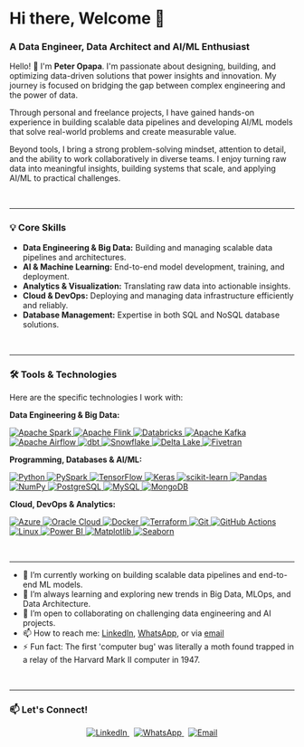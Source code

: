 # Hi there, Welcome 👋
### A Data Engineer, Data Architect and AI/ML Enthusiast

Hello! 👋 I'm **Peter Opapa**. I'm passionate about designing, building, and optimizing data-driven solutions that power insights and innovation. My journey is focused on bridging the gap between complex engineering and the power of data.

Through personal and freelance projects, I have gained hands-on experience in building scalable data pipelines and developing AI/ML models that solve real-world problems and create measurable value.

Beyond tools, I bring a strong problem-solving mindset, attention to detail, and the ability to work collaboratively in diverse teams. I enjoy turning raw data into meaningful insights, building systems that scale, and applying AI/ML to practical challenges.

<br/>

---

### 💡 Core Skills

* **Data Engineering & Big Data:** Building and managing scalable data pipelines and architectures.
* **AI & Machine Learning:** End-to-end model development, training, and deployment.
* **Analytics & Visualization:** Translating raw data into actionable insights.
* **Cloud & DevOps:** Deploying and managing data infrastructure efficiently and reliably.
* **Database Management:** Expertise in both SQL and NoSQL database solutions.

<br/>

---

### 🛠️ Tools & Technologies

Here are the specific technologies I work with:

**Data Engineering & Big Data:**<br>
<p align="left">
  <a href="https://spark.apache.org/" target="_blank" rel="noreferrer"> <img src="https://img.shields.io/badge/Apache%20Spark-E25A1C?style=for-the-badge&logo=apache-spark&logoColor=white" alt="Apache Spark"/> </a>
  <a href="httpshttps://flink.apache.org/" target="_blank" rel="noreferrer"> <img src="https://img.shields.io/badge/Apache%20Flink-E6526F?style=for-the-badge&logo=apache-flink&logoColor=white" alt="Apache Flink"/> </a>
  <a href="https://databricks.com/" target="_blank" rel="noreferrer"> <img src="https://img.shields.io/badge/Databricks-FF3621?style=for-the-badge&logo=databricks&logoColor=white" alt="Databricks"/> </a>
  <a href="https://kafka.apache.org/" target="_blank" rel="noreferrer"> <img src="https://img.shields.io/badge/Apache%20Kafka-231F20?style=for-the-badge&logo=apache-kafka&logoColor=white" alt="Apache Kafka"/> </a>
  <a href="https://airflow.apache.org/" target="_blank" rel="noreferrer"> <img src="https://img.shields.io/badge/Apache%20Airflow-017CEE?style=for-the-badge&logo=apache-airflow&logoColor=white" alt="Apache Airflow"/> </a>
  <a href="https://www.getdbt.com/" target="_blank" rel="noreferrer"> <img src="https://img.shields.io/badge/dbt-FF694B?style=for-the-badge&logo=dbt&logoColor=white" alt="dbt"/> </a>
  <a href="https://www.snowflake.com/" target="_blank" rel="noreferrer"> <img src="https://img.shields.io/badge/Snowflake-29B5E8?style=for-the-badge&logo=snowflake&logoColor=white" alt="Snowflake"/> </a>
  <a href="https://delta.io/" target="_blank" rel="noreferrer"> <img src="https://img.shields.io/badge/Delta%20Lake-0073E6?style=for-the-badge&logo=linux-foundation&logoColor=white" alt="Delta Lake"/> </a>
  <a href="https://fivetran.com/" target="_blank" rel="noreferrer"> <img src="https://img.shields.io/badge/Fivetran-0073FF?style=for-the-badge&logo=fivetran&logoColor=white" alt="Fivetran"/> </a>
</p>

**Programming, Databases & AI/ML:**<br>
<p align="left">
  <a href="https://www.python.org" target="_blank" rel="noreferrer"> <img src="https://img.shields.io/badge/Python-3776AB?style=for-the-badge&logo=python&logoColor=white" alt="Python"/> </a>
  <a href="httpsimg src="https://spark.apache.org/docs/latest/api/python/" target="_blank" rel="noreferrer"> <img src="https://img.shields.io/badge/PySpark-E25A1C?style=for-the-badge&logo=apache-spark&logoColor=white" alt="PySpark"/> </a>
  <a href="https://www.tensorflow.org" target="_blank" rel="noreferrer"> <img src="https://img.shields.io/badge/TensorFlow-FF6F00?style=for-the-badge&logo=tensorflow&logoColor=white" alt="TensorFlow"/> </a>
  <a href="https://keras.io/" target="_blank" rel="noreferrer"> <img src="https://img.shields.io/badge/Keras-D00000?style=for-the-badge&logo=keras&logoColor=white" alt="Keras"/> </a>
  <a href="https://scikit-learn.org/" target="_blank" rel="noreferrer"> <img src="https://img.shields.io/badge/Scikit--Learn-F7931E?style=for-the-badge&logo=scikit-learn&logoColor=white" alt="scikit-learn"/> </a>
  <a href="https://pandas.pydata.org/" target="_blank" rel="noreferrer"> <img src="https://img.shields.io/badge/Pandas-150458?style=for-the-badge&logo=pandas&logoColor=white" alt="Pandas"/> </a>
  <a href="https://numpy.org/" target="_blank" rel="noreferrer"> <img src="https://img.shields.io/badge/NumPy-013243?style=for-the-badge&logo=numpy&logoColor=white" alt="NumPy"/> </a>
  <a href="https://www.postgresql.org" target="_blank" rel="noreferrer"> <img src="https://img.shields.io/badge/PostgreSQL-4169E1?style=for-the-badge&logo=postgresql&logoColor=white" alt="PostgreSQL"/> </a>
  <a href="https://www.mysql.com/" target="_blank" rel="noreferrer"> <img src="https://img.shields.io/badge/MySQL-4479A1?style=for-the-badge&logo=mysql&logoColor=white" alt="MySQL"/> </a>
  <a href="https://www.mongodb.com/" target="_blank" rel="noreferrer"> <img src="https://img.shields.io/badge/MongoDB-47A248?style=for-the-badge&logo=mongodb&logoColor=white" alt="MongoDB"/> </a>
</p>

**Cloud, DevOps & Analytics:**<br>
<p align="left">
  <a href="https://azure.microsoft.com/" target="_blank" rel="noreferrer"> <img src="https://img.shields.io/badge/Microsoft%20Azure-0078D4?style=for-the-badge&logo=microsoft-azure&logoColor=white" alt="Azure"/> </a>
  <a href="https://www.oracle.com/cloud/" target="_blank" rel="noreferrer"> <img src="https://img.shields.io/badge/Oracle%20Cloud-F80000?style=for-the-badge&logo=oracle&logoColor=white" alt="Oracle Cloud"/> </a>
  <a href="https://www.docker.com/" target="_blank" rel="noreferrer"> <img src="https://img.shields.io/badge/Docker-2496ED?style=for-the-badge&logo=docker&logoColor=white" alt="Docker"/> </a>
  <a href="https://www.terraform.io/" target="_blank" rel="noreferrer"> <img src="https://img.shields.io/badge/Terraform-7B42BC?style=for-the-badge&logo=terraform&logoColor=white" alt="Terraform"/> </a>
  <a href="https://git-scm.com/" target="_blank" rel="noreferrer"> <img src="https://img.shields.io/badge/Git-F05032?style=for-the-badge&logo=git&logoColor=white" alt="Git"/> </a>
  <a href="https://github.com/features/actions" target="_blank" rel="noreferrer"> <img src="https://img.shields.io/badge/GitHub%20Actions-2088FF?style=for-the-badge&logo=github-actions&logoColor=white" alt="GitHub Actions"/> </a>
  <a href="https://www.linux.org/" target="_blank" rel="noreferrer"> <img src="https://img.shields.io/badge/Linux-FCC624?style=for-the-badge&logo=linux&logoColor=black" alt="Linux"/> </a>
  <a href="https://powerbi.microsoft.com/" target="_blank" rel="noreferrer"> <img src="https://img.shields.io/badge/Power%20BI-F2C811?style=for-the-badge&logo=power-bi&logoColor=black" alt="Power BI"/> </a>
  <a href="https://matplotlib.org/" target="_blank" rel="noreferrer"> <img src="https://img.shields.io/badge/Matplotlib-3776AB?style=for-the-badge&logo=python&logoColor=white" alt="Matplotlib"/> </a>
  <a href="https://seaborn.pydata.org/" target="_blank" rel="noreferrer"> <img src="https://img.shields.io/badge/Seaborn-3776AB?style=for-the-badge&logo=python&logoColor=white" alt="Seaborn"/> </a>
</p>

<br/>

---

- 🔭 I’m currently working on building scalable data pipelines and end-to-end ML models.
- 🌱 I’m always learning and exploring new trends in Big Data, MLOps, and Data Architecture.
- 🤝 I’m open to collaborating on challenging data engineering and AI projects.
- 📫 How to reach me: [LinkedIn](https://www.linkedin.com/in/peter-opapa), [WhatsApp](https://wa.me/+254743695612), or via [email](mailto:peteropapa82@gmail.com)
- ⚡ Fun fact: The first 'computer bug' was literally a moth found trapped in a relay of the Harvard Mark II computer in 1947.

<br/>

---

### 📫 Let's Connect!

<p align="center">
  <a href="https://www.linkedin.com/in/peter-opapa" target="_blank">
    <img src="https://img.shields.io/badge/LinkedIn-0A66C2?style=for-the-badge&logo=linkedin&logoColor=white" alt="LinkedIn"/>
  </a>
  &nbsp;
  <a href="https://wa.me/+254743695612" target="_blank">
    <img src="https://img.shields.io/badge/WhatsApp-25D366?style=for-the-badge&logo=whatsapp&logoColor=white" alt="WhatsApp"/>
  </a>
  &nbsp;
  <a href="mailto:peteropapa82@gmail.com" target="_blank">
    <img src="https://img.shields.io/badge/Email-D14836?style=for-the-badge&logo=gmail&logoColor=white" alt="Email"/>
  </a>
</p>
